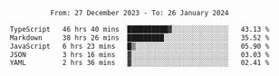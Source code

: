 <div align="center">

<!-- <details align="center"> -->
<!-- <summary>Stats</summary> -->

<cr/>

<p style="text-align: center;">
<!--START_SECTION:waka-->

```txt
From: 27 December 2023 - To: 26 January 2024

TypeScript   46 hrs 40 mins  ██████████▓░░░░░░░░░░░░░░   43.13 %
Markdown     38 hrs 26 mins  █████████░░░░░░░░░░░░░░░░   35.52 %
JavaScript   6 hrs 23 mins   █▒░░░░░░░░░░░░░░░░░░░░░░░   05.90 %
JSON         3 hrs 16 mins   ▓░░░░░░░░░░░░░░░░░░░░░░░░   03.03 %
YAML         2 hrs 36 mins   ▓░░░░░░░░░░░░░░░░░░░░░░░░   02.41 %
```

<!--END_SECTION:waka-->
</p>
  
<!-- <div> -->
<!---->
<!-- <img src="http://github-readme-stats.vercel.app/api/top-langs/?username=celsobenedetti&layout=compact&custom_title=Languages&include_all_commits=true&count_private=true&langs_count=6&theme=transparent&bg_color=00000000" height="180em"/> -->
<!-- <img src="https://streak-stats.demolab.com?user=celsobenedetti&theme=transparent" height="180rem"/> -->
<!---->
<!-- </div> -->
<!---->
<!-- # -->
<!---->
<!-- <a href="https://wakatime.com/@8a52c0fd-ec78-403a-81d0-07c674c564b3" title="Time coded since Jan 17 2022"> -->
<!-- <img src="https://wakatime.com/badge/user/8a52c0fd-ec78-403a-81d0-07c674c564b3.svg" alt="Wakatime 2022" title="Time coded since Jan 17 2022" /> -->
<!-- </a> -->

<!-- </details> -->

</div>
